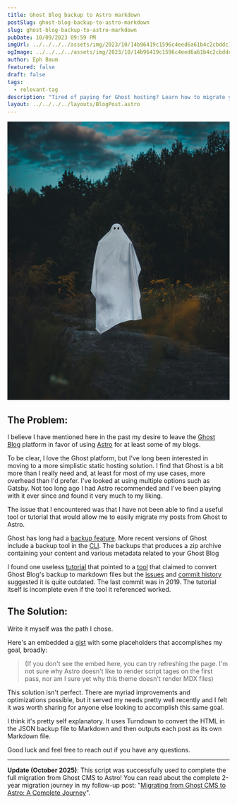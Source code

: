 ```yaml
---
title: Ghost Blog backup to Astro markdown
postSlug: ghost-blog-backup-to-astro-markdown
slug: ghost-blog-backup-to-astro-markdown
pubDate: 10/09/2023 09:59 PM
imgUrl: ../../../../assets/img/2023/10/14b96419c1596c4eed6a61b4c2cbddc116edefb4.jpeg
ogImage: ../../../../assets/img/2023/10/14b96419c1596c4eed6a61b4c2cbddc116edefb4.jpeg
author: Eph Baum
featured: false
draft: false
tags:
  - relevant-tag
description: "Tired of paying for Ghost hosting? Learn how to migrate your blog to Astro with a custom Node.js script that converts Ghost backups to markdown. Complete with working code, Turndown integration, and the satisfaction of taking control of your content."
layout: ../../../../layouts/BlogPost.astro
---
```


![Featured Image](../../../../assets/img/2023/10/14b96419c1596c4eed6a61b4c2cbddc116edefb4.jpeg)

The Problem:
------------

I believe I have mentioned here in the past my desire to leave the [Ghost Blog](https://ghost.org/) platform in favor of using [Astro](https://astro.build/) for at least some of my blogs.

To be clear, I love the Ghost platform, but I've long been interested in moving to a more simplistic static hosting solution. I find that Ghost is a bit more than I really need and, at least for most of my use cases, more overhead than I'd prefer. I've looked at using multiple options such as Gatsby. Not too long ago I had Astro recommended and I've been playing with it ever since and found it very much to my liking.

The issue that I encountered was that I have not been able to find a useful tool or tutorial that would allow me to easily migrate my posts from Ghost to Astro.

Ghost has long had a [backup feature](https://ghost.org/docs/faq/manual-backup/). More recent versions of Ghost include a backup tool in the [CLI](https://ghost.org/docs/ghost-cli/). The backups that produces a zip archive containing your content and various metadata related to your Ghost Blog

I found one useless [tutorial](https://www.geekinsta.com/how-to-export-ghost-posts-to-markdown/) that pointed to a [tool](https://github.com/hswolff/ghost-to-md) that claimed to convert Ghost Blog's backup to markdown files but the [issues](https://github.com/hswolff/ghost-to-md/issues) and [commit history](https://github.com/hswolff/ghost-to-md/commits/master) suggested it is quite outdated. The last commit was in 2019. The tutorial itself is incomplete even if the tool it referenced worked.

The Solution:
-------------

Write it myself was the path I chose.

Here's an embedded a [gist](https://gist.github.com/ephbaum/286b9d0c0fb9941a525d6dfdd7307b08) with some placeholders that accomplishes my goal, broadly:

<script src="https://gist.github.com/ephbaum/286b9d0c0fb9941a525d6dfdd7307b08.js"></script>

> (If you don't see the embed here, you can try refreshing the page. I'm not sure why Astro doesn't like to render script tages on the first pass, nor am I sure yet why this theme doesn't render MDX files)

This solution isn't perfect. There are myriad improvements and optimizations possible, but it served my needs pretty well recently and I felt it was worth sharing for anyone else looking to accomplish this same goal.

I think it's pretty self explanatory. It uses Turndown to convert the HTML in the JSON backup file to Markdown and then outputs each post as its own Markdown file.  
  
Good luck and feel free to reach out if you have any questions.

---

**Update (October 2025)**: This script was successfully used to complete the full migration from Ghost CMS to Astro! You can read about the complete 2-year migration journey in my follow-up post: "[Migrating from Ghost CMS to Astro: A Complete Journey](https://ephbaum.dev/blog/migrating-from-ghost-cms-to-astro)".
